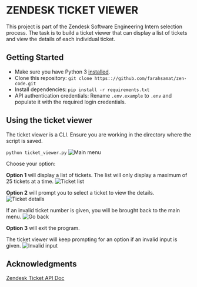 # ZENDESK TICKET VIEWER
This project is part of the Zendesk Software Engineering Intern selection process. The task is to build a ticket viewer that can display a list of tickets and view the details of each individual ticket.

## Getting Started
* Make sure you have Python 3 [installed](https://www.python.org/downloads/).
* Clone this repository: `git clone https:://github.com/farahsamat/zen-code.git`
* Install dependencies: `pip install -r requirements.txt`
* API authentication credentials: Rename `.env.example` to `.env` and populate it with the required login credentials.

## Using the ticket viewer
The ticket viewer is a CLI. Ensure you are working in the directory where the script is saved.

`python ticket_viewer.py`
<insert main_menu screen shot>
![Main menu](https://github.com/farahsamat/blob/master/images/main_menu.png)

Choose your option:

<b>Option 1</b> will display a list of tickets. The list will only display a maximum of 25 tickets at a time.
![Ticket list](https://github.com/farahsamat/blob/master/images/sample_list.png)

<b>Option 2</b> will prompt you to select a ticket to view the details.
![Ticket details](https://github.com/farahsamat/blob/master/images/sample_ticket.png)

If an invalid ticket number is given, you will be brought back to the main menu.
![Go back](https://github.com/farahsamat/blob/master/images/back_to_main.png)

<b>Option 3</b> will exit the program.
 
The ticket viewer will keep prompting for an option if an invalid input is given.
![Invalid input](https://github.com/farahsamat/blob/master/images/invalid_input.png)

## Acknowledgments

[Zendesk Ticket API Doc](https://developer.zendesk.com/rest_api/docs/support/tickets)

